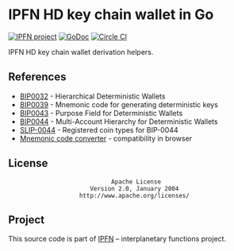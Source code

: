 # IPFN HD key chain wallet in Go

[![IPFN project](https://img.shields.io/badge/project-IPFN-blue.svg?style=flat-square)](http://github.com/ipfn)
[![GoDoc](https://godoc.org/github.com/ipfn/go-ipfn-key-wallet?status.svg)](https://godoc.org/github.com/ipfn/go-ipfn-key-wallet)
[![Circle CI](https://img.shields.io/circleci/project/ipfn/go-ipfn-key-wallet.svg)](https://circleci.com/gh/ipfn/ipfn)

IPFN HD key chain wallet derivation helpers.

## References

* [BIP0032](https://github.com/bitcoin/bips/blob/master/bip-0032.mediawiki) - Hierarchical Deterministic Wallets
* [BIP0039](https://github.com/bitcoin/bips/blob/master/bip-0039.mediawiki) - Mnemonic code for generating deterministic keys
* [BIP0043](https://github.com/bitcoin/bips/blob/master/bip-0043.mediawiki) - Purpose Field for Deterministic Wallets
* [BIP0044](https://github.com/bitcoin/bips/blob/master/bip-0044.mediawiki) - Multi-Account Hierarchy for Deterministic Wallets
* [SLIP-0044](https://github.com/satoshilabs/slips/blob/master/slip-0044.md) - Registered coin types for BIP-0044
* [Mnemonic code converter](https://iancoleman.io/bip39/) - compatibility in browser

## License

                                 Apache License
                           Version 2.0, January 2004
                        http://www.apache.org/licenses/

## Project

This source code is part of [IPFN](https://github.com/ipfn) – interplanetary functions project.
